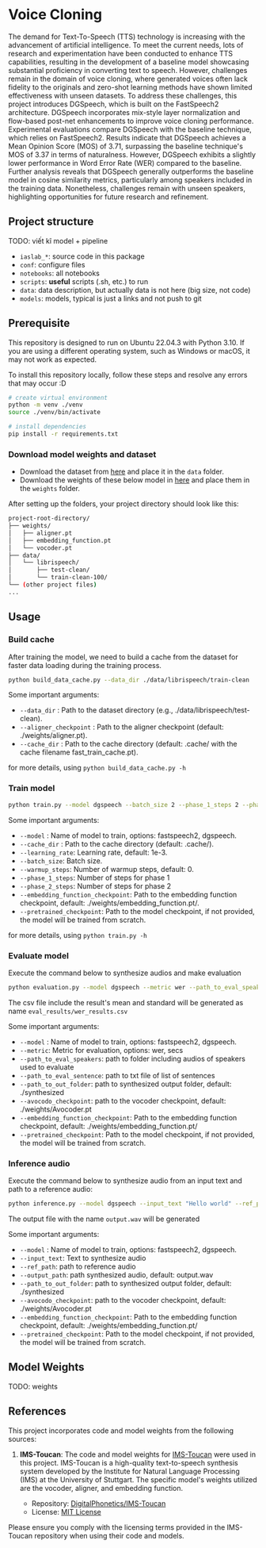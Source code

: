 # Voice Cloning

The demand for Text-To-Speech (TTS) technology is increasing with the advancement of artificial intelligence. To meet the current needs, lots of research and experimentation have been conducted to enhance TTS capabilities, resulting in the development of a baseline model showcasing substantial proficiency in converting text to speech. However, challenges remain in the domain of voice cloning, where generated voices often lack fidelity to the originals and zero-shot learning methods have shown limited effectiveness with unseen datasets. To address these challenges, this project introduces DGSpeech, which is built on the FastSpeech2 architecture. DGSpeech incorporates mix-style layer normalization and flow-based post-net enhancements to improve voice cloning performance. Experimental evaluations compare DGSpeech with the baseline technique, which relies on FastSpeech2. Results indicate that DGSpeech achieves a Mean Opinion Score (MOS) of 3.71, surpassing the baseline technique's MOS of 3.37 in terms of naturalness. However, DGSpeech exhibits a slightly lower performance in Word Error Rate (WER) compared to the baseline. Further analysis reveals that DGSpeech generally outperforms the baseline model in cosine similarity metrics, particularly among speakers included in the training data. Nonetheless, challenges remain with unseen speakers, highlighting opportunities for future research and refinement.

## Project structure

TODO: viết kĩ model + pipeline

- `iaslab_*`: source code in this package
- `conf`: configure files
- `notebooks`: all notebooks
- `scripts`: **useful** scripts (.sh, etc.) to run
- `data`: data description, but actually data is not here (big size, not code)
- `models`: models, typical is just a links and not push to git

## Prerequisite

This repository is designed to run on Ubuntu 22.04.3 with Python 3.10. If you are using a different operating system, such as Windows or macOS, it may not work as expected.

To install this repository locally, follow these steps and resolve any errors that may occur :D

```bash
# create virtual environment
python -m venv ./venv
source ./venv/bin/activate

# install dependencies
pip install -r requirements.txt
```

### Download model weights and dataset

- Download the dataset from [here](https://www.kaggle.com/datasets/hung1578/librispeechtrain100-test-clean/data) and place it in the `data` folder.
- Download the weights of these below model in [here](https://www.kaggle.com/datasets/hung1578/voice-cloning-thesis-2024-checkpoint) and place them in the `weights` folder.

After setting up the folders, your project directory should look like this:

```bash
project-root-directory/
├── weights/
│   ├── aligner.pt
│   ├── embedding_function.pt
│   └── vocoder.pt
├── data/
│   └── librispeech/
│       ├── test-clean/
│       └── train-clean-100/
└── (other project files)
...   
```

## Usage

### Build cache

After training the model, we need to build a cache from the dataset for faster data loading during the training process.

```bash
python build_data_cache.py --data_dir ./data/librispeech/train-clean
```

Some important arguments:

- `--data_dir` : Path to the dataset directory (e.g., ./data/librispeech/test-clean).
- `--aligner_checkpoint` : Path to the aligner checkpoint (default: ./weights/aligner.pt).
- `--cache_dir` : Path to the cache directory (default: .cache/ with the cache filename fast_train_cache.pt).

for more details, using `python build_data_cache.py -h`

### Train model

```bash
python train.py --model dgspeech --batch_size 2 --phase_1_steps 2 --phase_2_steps 2 --pretrained_checkpoint ./weights/checkpoint_models_2024-06-22_13-44-18/checkpoint.pt --enable_gpu
```

Some important arguments:

- `--model` : Name of model to train, options: fastspeech2, dgspeech.
- `--cache_dir` : Path to the cache directory (default: .cache/).
- `--learning_rate`: Learning rate, default: 1e-3.
- `--batch_size`: Batch size.
- `--warmup_steps`: Number of warmup steps, default: 0.
- `--phase_1_steps`: Number of steps for phase 1
- `--phase_2_steps`: Number of steps for phase 2
- `--embedding_function_checkpoint`: Path to the embedding function checkpoint, default: ./weights/embedding_function.pt/.
- `--pretrained_checkpoint`: Path to the model checkpoint, if not provided, the model will be trained from scratch.

for more details, using `python train.py -h`

### Evaluate model

Execute the command below to synthesize audios and make evaluation

```bash
python evaluation.py --model dgspeech --metric wer --path_to_eval_speakers ./evaluation/wer/audio_samples --path_to_eval_sentences ./evaluation/wer/eval_sentences.txt --pretrained_checkpoint ./weights/checkpoint_models_2024-06-22_13-44-18/checkpoint.pt --enable_gpu
```

The csv file include the result's mean and standard will be generated as name `eval_results/wer_results.csv`

Some important arguments:

- `--model` : Name of model to train, options: fastspeech2, dgspeech.
- `--metric`: Metric for evaluation, options: wer, secs
- `--path_to_eval_speakers`: path to folder including audios of speakers used to evaluate
- `--path_to_eval_sentence`: path to txt file of list of sentences
- `--path_to_out_folder`: path to synthesized output folder, default: ./synthesized
- `--avocodo_checkpoint`: path to the vocoder checkpoint, default: ./weights/Avocoder.pt
- `--embedding_function_checkpoint`: Path to the embedding function checkpoint, default: ./weights/embedding_function.pt/
- `--pretrained_checkpoint`: Path to the model checkpoint, if not provided, the model will be trained from scratch.

### Inference audio

Execute the command below to synthesize audio from an input text and path to a reference audio:

```bash
python inference.py --model dgspeech --input_text "Hello world" --ref_path ./data/librispeech/test-clean/61/70968/61-70968-0000.flac --pretrained_checkpoint
```

The output file with the name `output.wav` will be generated

Some important arguments:

- `--model` : Name of model to train, options: fastspeech2, dgspeech.
- `--input_text`: Text to synthesize audio
- `--ref_path`: path to reference audio
- `--output_path`: path synthesized audio, default: output.wav
- `--path_to_out_folder`: path to synthesized output folder, default: ./synthesized
- `--avocodo_checkpoint`: path to the vocoder checkpoint, default: ./weights/Avocoder.pt
- `--embedding_function_checkpoint`: Path to the embedding function checkpoint, default: ./weights/embedding_function.pt/
- `--pretrained_checkpoint`: Path to the model checkpoint, if not provided, the model will be trained from scratch.

## Model Weights

TODO: weights

## References

This project incorporates code and model weights from the following sources:

1. **IMS-Toucan**: The code and model weights for [IMS-Toucan](https://github.com/DigitalPhonetics/IMS-Toucan) were used in this project. IMS-Toucan is a high-quality text-to-speech synthesis system developed by the Institute for Natural Language Processing (IMS) at the University of Stuttgart. The specific model's weights utilized are the vocoder, aligner, and embedding function.

   - Repository: [DigitalPhonetics/IMS-Toucan](https://github.com/DigitalPhonetics/IMS-Toucan)
   - License: [MIT License](https://github.com/DigitalPhonetics/IMS-Toucan/blob/master/LICENSE)

Please ensure you comply with the licensing terms provided in the IMS-Toucan repository when using their code and models.
